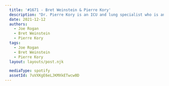 ```yaml
---
  title: '#1671 - Bret Weinstein & Pierre Kory'
  description: "Dr. Pierre Kory is an ICU and lung specialist who is an expert on the use of the drug ivermectin to treat COVID-19. Bret Weinstein is an evolutionary biologist, visiting fellow at Princeton, host of the DarkHorse podcast, and co-author (with his wife, Heather Heying) of the forthcoming \"A Hunter-Gatherer's Guide to the 21st Century.\""
  date: 2021-12-12
  authors:
    - Joe Rogan
    - Bret Weinstein
    - Pierre Kory
  tags:
    - Joe Rogan
    - Bret Weinstein
    - Pierre Kory
  layout: layouts/post.njk

  mediaType: spotify
  assetId: 7uVXKgE6eLJKMXkETwcw0D
---
```


